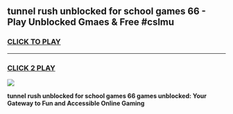 
## tunnel rush unblocked for school games 66 - Play Unblocked Gmaes & Free #cslmu
<h3>
<a href="https://news.freeplayer.one?title=tunnel_rush_unblocked_for_school_games_66&ref=03M">CLICK TO PLAY</a></h3>
<hr>

<h3>
<a href="https://news.freeplayer.one?title=tunnel_rush_unblocked_for_school_games_66&ref=03M">CLICK 2 PLAY</a>
  
</h3>

<a href="https://news.freeplayer.one?title=tunnel_rush_unblocked_for_school_games_66&ref=03M"><img src="https://clearcache.store/games.png"></a>


**tunnel rush unblocked for school games 66 games unblocked: Your Gateway to Fun and Accessible Online Gaming**
